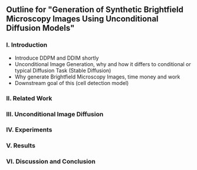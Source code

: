 ## Outline for "Generation of Synthetic Brightfield Microscopy Images Using Unconditional Diffusion Models"

### I. Introduction
- Introduce DDPM and DDIM shortly
- Unconditional Image Generation, why and how it differs to conditional or typical Diffusion Task (Stable Diffusion)
- Why generate Brightfield Microscopy Images, time money and work
- Downstream goal of this (cell detection model)
### II. Related Work
### III. Unconditional Image Diffusion
### IV. Experiments
### V. Results
### VI. Discussion and Conclusion